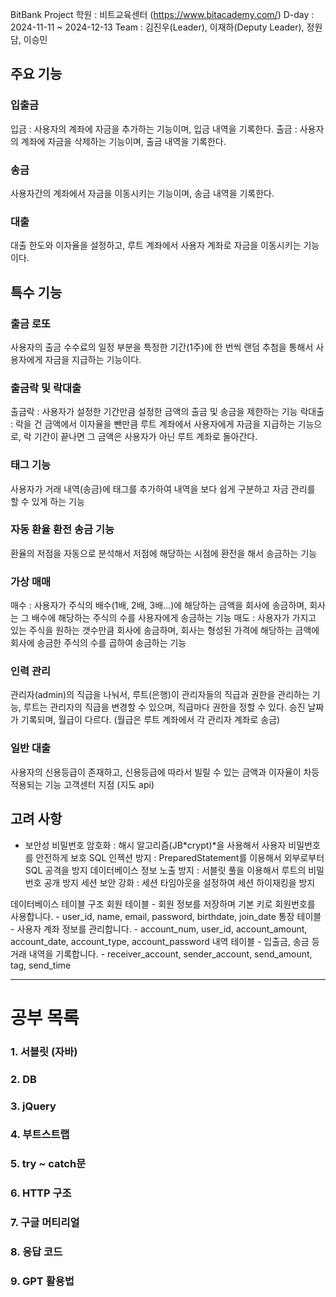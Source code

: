 BitBank Project
학원 : 비트교육센터 (https://www.bitacademy.com/)
D-day : 2024-11-11 ~ 2024-12-13
Team : 김진우(Leader), 이재하(Deputy Leader), 정원담, 이승민


## 주요 기능
### 입출금
입금 : 사용자의 계좌에 자금을 추가하는 기능이며, 입금 내역을 기록한다.
출금 : 사용자의 계좌에 자금을 삭제하는 기능이며, 출금 내역을 기록한다.
### 송금
사용자간의 계좌에서 자금을 이동시키는 기능이며, 송금 내역을 기록한다.
### 대출
대출 한도와 이자율을 설정하고, 루트 계좌에서 사용자 계좌로 자금을 이동시키는 기능이다.
## 특수 기능
### 출금 로또
사용자의 출금 수수료의 일정 부분을 특정한 기간(1주)에 한 번씩 랜덤 추첨을 통해서 사용자에게 자금을 지급하는 기능이다.
### 출금락 및 락대출
출금락 : 사용자가 설정한 기간만큼 설정한 금액의 출금 및 송금을 제한하는 기능
락대출 : 락을 건 금액에서 이자율을 뺀만큼 루트 계좌에서 사용자에게 자금을 지급하는 기능으로, 락 기간이 끝나면 그 금액은 사용자가 아닌 루트 계좌로 돌아간다.
### 태그 기능
사용자가 거래 내역(송금)에 태그를 추가하여 내역을 보다 쉽게 구분하고 자금 관리를 할 수 있게 하는 기능
### 자동 환율 환전 송금 기능
환율의 저점을 자동으로 분석해서 저점에 해당하는 시점에 환전을 해서 송금하는 기능
### 가상 매매
매수 : 사용자가 주식의 배수(1배, 2배, 3배…)에 해당하는 금액을 회사에 송금하며, 회사는 그 배수에 해당하는 주식의 수를 사용자에게 송금하는 기능
매도 : 사용자가 가지고 있는 주식을 원하는 갯수만큼 회사에 송금하며, 회사는 형성된 가격에 해당하는 금액에 회사에 송금한 주식의 수를 곱하여 송금하는 기능
### 인력 관리
관리자(admin)의 직급을 나눠서, 루트(은행)이 관리자들의 직급과 권한을 관리하는 기능, 루트는 관리자의 직급을 변경할 수 있으며, 직급마다 권한을 정할 수 있다. 승진 날짜가 기록되며, 월급이 다르다. (월급은 루트 계좌에서 각 관리자 계좌로 송금)
### 일반 대출
사용자의 신용등급이 존재하고, 신용등급에 따라서 빌릴 수 있는 금액과 이자율이 차등 적용되는 기능
고객센터 지점 (지도 api)

## 고려 사항
- 보안성
비밀번호 암호화 : 해시 알고리즘(JB*crypt)*을 사용해서 사용자 비밀번호를 안전하게 보호
SQL 인젝션 방지 : PreparedStatement를 이용해서 외부로부터 SQL 공격을 방지
데이터베이스 정보 노출 방지 : 서블릿 풀을 이용해서 루트의 비밀번호 공개 방지
세션 보안 강화 : 세션 타임아웃을 설정하여 세션 하이재킹을 방지

데이터베이스 테이블 구조
회원 테이블 - 회원 정보를 저장하며 기본 키로 회원번호를 사용합니다. - user_id, name, email, password, birthdate, join_date
통장 테이블 - 사용자 계좌 정보를 관리합니다. - account_num, user_id, account_amount, account_date, account_type, account_password
내역 테이블 - 입출금, 송금 등 거래 내역을 기록합니다. - receiver_account, sender_account, send_amount, tag, send_time

-----------------------------------
# 공부 목록
### **1. 서블릿 (자바)**
### **2. DB**
### **3. jQuery**
### **4. 부트스트랩**
### **5. try ~ catch문**
### 6. HTTP 구조
### 7. 구글 머티리얼
### 8. 응답 코드
### 9. GPT 활용법
